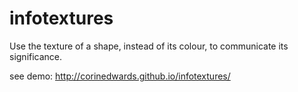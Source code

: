 # infotextures
Use the texture of a shape, instead of its colour, to communicate its significance.

see demo:
http://corinedwards.github.io/infotextures/
